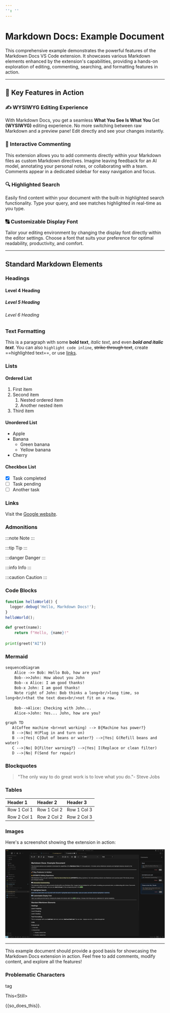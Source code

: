 ```yaml
---
'': ''
---
```


# Markdown Docs: Example Document

This comprehensive example demonstrates the powerful features of the Markdown Docs VS Code extension. It showcases various Markdown elements enhanced by the extension's capabilities, providing a hands-on exploration of editing, commenting, searching, and formatting features in action.

---

## 🚀 Key Features in Action

### ✍️ WYSIWYG Editing Experience

With Markdown Docs, you get a seamless **What You See Is What You** Get **(WYSIWYG)** editing experience. No more switching between raw Markdown and a preview pane! Edit directly and see your changes instantly.

### 💬 Interactive Commenting

This extension allows you to add comments directly within your Markdown files as custom Markdown directives. Imagine leaving feedback for an AI model, annotating your personal notes, or collaborating with a team. Comments appear in a dedicated sidebar for easy navigation and focus.

### 🔍 Highlighted Search

Easily find content within your document with the built-in highlighted search functionality. Type your query, and see matches highlighted in real-time as you type.

### 🔠 Customizable Display Font

Tailor your editing environment by changing the display font directly within the editor settings. Choose a font that suits your preference for optimal readability, productivity, and comfort.

---

## Standard Markdown Elements

### Headings

#### Level 4 Heading

##### Level 5 Heading

###### Level 6 Heading

### Text Formatting

This is a paragraph with some **bold text**, _italic text_, and even **_bold and italic text_**. You can also `highlight code inline`, ~~strike through text~~, create ==highlighted text==, or use [links](https://example.com).

### Lists

#### Ordered List

1. First item
2. Second item
   1. Nested ordered item
   2. Another nested item
3. Third item

#### Unordered List

- Apple
- Banana
  - Green banana
  - Yellow banana
- Cherry

#### Checkbox List

- [x] Task completed
- [ ] Task pending
- [ ] Another task

### Links

Visit the [Google website](https://www.google.com).

### Admonitions

:::note
Note
:::

:::tip
Tip
:::

:::danger
Danger
:::

:::info
Info
:::

:::caution
Caution
:::

### Code Blocks

```js
function helloWorld() {
  logger.debug('Hello, Markdown Docs!');
}
helloWorld();
```

```py
def greet(name):
    return f"Hello, {name}!"

print(greet("AI"))
```

### Mermaid

```mermaid
sequenceDiagram
    Alice ->> Bob: Hello Bob, how are you?
    Bob-->>John: How about you John
    Bob--x Alice: I am good thanks!
    Bob-x John: I am good thanks!
    Note right of John: Bob thinks a long<br/>long time, so long<br/>that the text does<br/>not fit on a row.

    Bob-->Alice: Checking with John...
    Alice->John: Yes... John, how are you?
```

```mermaid
graph TD
   A(Coffee machine <br>not working) --> B{Machine has power?}
   B -->|No| H(Plug in and turn on)
   B -->|Yes| C{Out of beans or water?} -->|Yes| G(Refill beans and water)
   C -->|No| D{Filter warning?} -->|Yes| I(Replace or clean filter)
   D -->|No| F(Send for repair)
```

### Blockquotes

> "The only way to do great work is to love what you do."- Steve Jobs

### Tables

| Header 1    | Header 2    | Header 3    |
| :---------- | :---------- | :---------- |
| Row 1 Col 1 | Row 1 Col 2 | Row 1 Col 3 |
| Row 2 Col 1 | Row 2 Col 2 | Row 2 Col 3 |

### Images

Here's a screenshot showing the extension in action:

![Markdown Docs Screenshot](media/screenshot.png)

---

This example document should provide a good basis for showcasing the Markdown Docs extension in action. Feel free to add comments, modify content, and explore all the features!

### Problematic Characters

<html>tag</html>

This<Still<Works>>

{{so_does_this}}.
